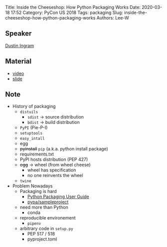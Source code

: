Title: Inside the Cheeseshop: How Python Packaging Works
Date: 2020-03-18 17:52
Category: PyCon US 2018
Tags: packaging
Slug: inside-the-cheeseshop-how-python-packaging-works
Authors: Lee-W

## Speaker
[Dustin Ingram](https://twitter.com/di_codes)

## Material
* [video](https://www.youtube.com/watch?v=AQsZsgJ30AE)
* [slide](https://dustingram.com/talks/2018/10/23/inside-the-cheeseshop/)

## Note

* History of packaging
    * `distuils`
        * `sdist` -> source distribution
        * `bdist` -> build distribution
    * `PyPI` (Pie-P-I)
    * `setuptools`
    * `easy_intall`
    * egg
    * ~~pyinstall~~ `pip` (a.k.a. python install package)
    * requirements.txt
    * PyPI hosts distribution (PEP 427)
    * ~~egg~~ -> wheel (from wheel cheese)
        * wheel has specification
        * no one reinvents the wheel
    * `twine`
* Problem Nowadays
    * Packaging is hard
        * [Python Packaging User Guide](https://packaging.python.org/)
        * [pypa/sampleproject](https://github.com/pypa/sampleproject)
    * need more than Python
        * conda
    * reproducible environement
        * `pipenv`
    * arbitrary code in `setup.py`
        * PEP 517 / 518
        * pyproject.toml
